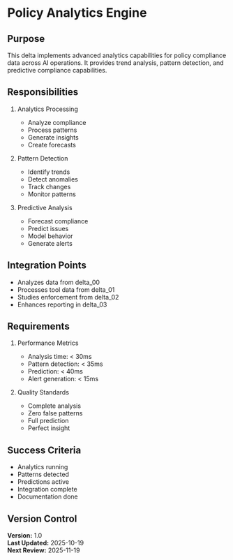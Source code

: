 # Policy Analytics Engine

## Purpose

This delta implements advanced analytics capabilities for policy compliance data across AI operations. It provides trend analysis, pattern detection, and predictive compliance capabilities.

## Responsibilities

1. Analytics Processing
   - Analyze compliance
   - Process patterns
   - Generate insights
   - Create forecasts

2. Pattern Detection
   - Identify trends
   - Detect anomalies
   - Track changes
   - Monitor patterns

3. Predictive Analysis
   - Forecast compliance
   - Predict issues
   - Model behavior
   - Generate alerts

## Integration Points

- Analyzes data from delta_00
- Processes tool data from delta_01
- Studies enforcement from delta_02
- Enhances reporting in delta_03

## Requirements

1. Performance Metrics
   - Analysis time: < 30ms
   - Pattern detection: < 35ms
   - Prediction: < 40ms
   - Alert generation: < 15ms

2. Quality Standards
   - Complete analysis
   - Zero false patterns
   - Full prediction
   - Perfect insight

## Success Criteria

- Analytics running
- Patterns detected
- Predictions active
- Integration complete
- Documentation done

## Version Control

**Version:** 1.0  
**Last Updated:** 2025-10-19  
**Next Review:** 2025-11-19